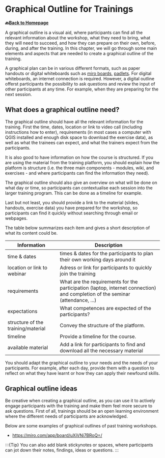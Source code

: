 # Graphical Outline for Trainings

__🔙[Back to Homepage](/content/intro.md)__

A graphical outline is a visual aid, where participants can find all the relevant information about the workshop, what they need to bring, what they will need to succeed, and how they can prepare on their own, before, during, and after the training. In this chapter, we will go through some main elements and aspects that are needed to create a graphical outline of the training.

A graphical plan can be in various different formats, such as paper handouts or digital whiteboards such as [miro boards](miro.com), [padlets](https://padlet.com). For digital whiteboards, an internet connection is required. However, a digital outline offerst participants the possibility to ask questions and review the input of other participants at any time. For example, when they are preparing for the next session. 

## What does a graphical outline need?

The graphical outline should have all the relevant information for the training. First the time, dates, location or link to video call (including instructions how to enter), requirements (in most cases a computer with QGIS installed and enough disk space to download the exercise data), as well as what the trainees can expect, and what the trainers expect from the participants. 

It is also good to have information on how the course is structured. If you are using the material from the training platform, you should explain how the platform is structure (i.e. the three main components - modules, wiki, and exercises - and where participants can find the information they need).

The graphical outline should also give an overview on what will be done on what day or time, so participants can contextualise each session into the larger training program. This can be done as a timeline for example. 

Last but not least, you should provide a link to the material (slides, handouts, exercise data) you have prepared for the workshop, so participants can find it quickly without searching through email or webpages. 

The table below summarizes each item and gives a short description of what its content could be.

| Information | Description | 
| ----- | ----------- |
| time & dates | times & dates for the participants to plan their own working days around it |
| location or link to webinar | Adress or link for participants to quickly join the training |
| requirements | What are the requirements for the participation (laptop, internet connection) and completion of the seminar (attendance, ...) |
| expectations | What competences are expected of the participants? |
| structure of the training/material | Convey the structure of the platform.  |
| timeline | Provide a timeline for the course. | 
| available material | Add a link for participants to find and download all the necessary material |

You should adapt the graphical outline to your needs and the needs of your participants. For example, after each day, provide them with a question to reflect on what they have learnt or how they can apply their newfound skills. 

## Graphical outline ideas

Be creative when creating a graphical outline, as you can use it to actively engage participants with the training and make them feel more secure to ask questions. 
First of all, trainings should be an open learning environment where the different needs of participants are acknowledged. 

Below are some examples of graphical outlines of past training workshops.

- https://miro.com/app/board/uXjVNi7BRoQ=/

:::{Tip}
You can also add blank stickynotes or spaces, where participants can jot down their notes, findings, ideas or questions. 
:::